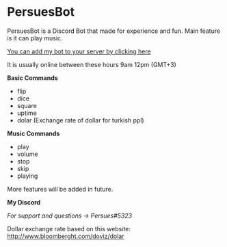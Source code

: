 # PersuesBot
PersuesBot is a Discord Bot that made for experience and fun.
Main feature is it can play music.

[You can add my bot to your server by clicking here](https://discordapp.com/api/oauth2/authorize?client_id=440163732383989761&permissions=0&scope=bot)

It is usually online between these hours 9am 12pm (GMT+3)


**Basic Commands**
- flip     
- dice          
- square        
- uptime
- dolar (Exchange rate of dollar for turkish ppl) 

**Music Commands**
- play
- volume
- stop
- skip
- playing

More features will be added in future.

**My Discord**

*For support and questions -> Persues#5323*
 
Dollar exchange rate based on this website: http://www.bloomberght.com/doviz/dolar
